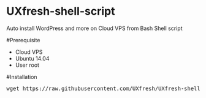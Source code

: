# UXfresh-shell-script
Auto install WordPress and more on Cloud VPS from Bash Shell script

#Prerequisite
- Cloud VPS
- Ubuntu 14.04
- User root

#Installation
<pre>wget https://raw.githubusercontent.com/UXfresh/UXfresh-shell-script/master/wp.sh && apt-get install dos2unix && dos2unix wp.sh && chmod +x wp.sh && ./wp.sh</pre>
